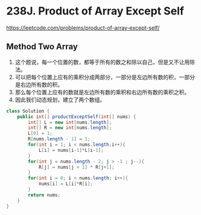 # 238J. Product of Array Except Self
https://leetcode.com/problems/product-of-array-except-self/

## Method Two Array

1. 这个题说，每一个位置的数，都等于所有的数之和除以自己，但是又不让用除法。
2. 可以把每个位置上应有的乘积分成两部分，一部分是左边所有数的积，一部分是右边所有数的积。
3. 那么每个位置上应有的数就是左边所有数的乘积和右边所有数的乘积之积。
4. 因此我们动态规划，建立了两个数组。


```java
class Solution {
    public int[] productExceptSelf(int[] nums) {
        int[] L = new int[nums.length];
        int[] R = new int[nums.length];
        L[0] = 1;
        R[nums.length - 1] = 1;
        for(int i = 1; i < nums.length;i++){
            L[i] = nums[i-1]*L[i-1];
        }        
        for(int j = nums.length - 2; j > -1 ; j--){
            R[j] = nums[j + 1] * R[j+1];
        }        
        for(int i = 0; i < nums.length; i++){
            nums[i] = L[i]*R[i];
        }
        return nums;   
    }
}
```